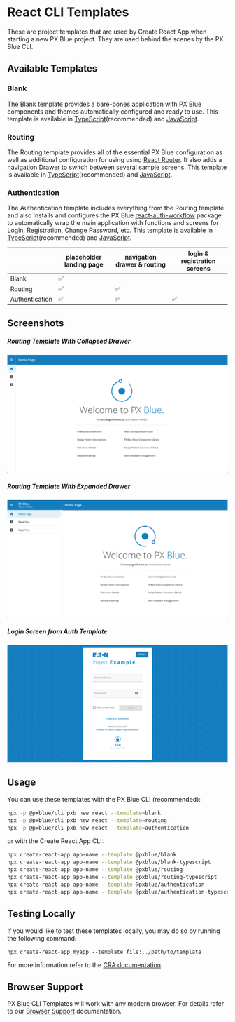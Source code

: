# React CLI Templates

These are project templates that are used by Create React App when starting a new PX Blue project. They are used behind the scenes by the PX Blue CLI.

## Available Templates

### Blank
The Blank template provides a bare-bones application with PX Blue components and themes automatically configured and ready to use. This template is available in [TypeScript](https://www.npmjs.com/package/@pxblue/cra-template-blank-typescript)(recommended) and [JavaScript](https://www.npmjs.com/package/@pxblue/cra-template-blank).

### Routing
The Routing template provides all of the essential PX Blue configuration as well as additional configuration for using using [React Router](https://reactrouter.com/). It also adds a navigation Drawer to switch between several sample screens. This template is available in [TypeScript](https://www.npmjs.com/package/@pxblue/cra-template-routing-typescript)(recommended) and [JavaScript](https://www.npmjs.com/package/@pxblue/cra-template-routing).

### Authentication
The Authentication template includes everything from the Routing template and also installs and configures the PX Blue [react-auth-workflow](https://www.npmjs.com/package/@pxblue/react-auth-workflow) package to automatically wrap the main application with functions and screens for Login, Registration, Change Password, etc. This template is available in [TypeScript](https://www.npmjs.com/package/@pxblue/cra-template-authentication-typescript)(recommended) and [JavaScript](https://www.npmjs.com/package/@pxblue/cra-template-authentication).

|                | placeholder landing page | navigation drawer & routing  | login & registration screens  |
| -------------- | -- | -- | -- |
| Blank          | ✅ |    |    |
| Routing        | ✅ | ✅ |    |
| Authentication | ✅ | ✅ | ✅ |


## Screenshots
##### Routing Template With Collapsed Drawer
![Routing Template With Collapsed Drawer](./images/routing.png)
##### Routing Template With Expanded Drawer
![Routing Template With Expanded Drawer](./images/routing-expanded.png)
##### Login Screen from Auth Template
![Authentication Template Login](./images/authentication.png)

## Usage
You can use these templates with the PX Blue CLI (recommended):

```sh
npx -p @pxblue/cli pxb new react --template=blank
npx -p @pxblue/cli pxb new react --template=routing
npx -p @pxblue/cli pxb new react --template=authentication
```

or with the Create React App CLI:

```sh
npx create-react-app app-name --template @pxblue/blank
npx create-react-app app-name --template @pxblue/blank-typescript
npx create-react-app app-name --template @pxblue/routing
npx create-react-app app-name --template @pxblue/routing-typescript
npx create-react-app app-name --template @pxblue/authentication
npx create-react-app app-name --template @pxblue/authentication-typescript
```

## Testing Locally
If you would like to test these templates locally, you may do so by running the following command:
```
npx create-react-app myapp --template file:../path/to/template
```
For more information refer to the [CRA documentation](https://create-react-app.dev/docs/custom-templates/).

## Browser Support

PX Blue CLI Templates will work with any modern browser. For details refer to our [Browser Support](https://pxblue.github.io/development/frameworks-web/react#browser-support) documentation.
